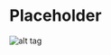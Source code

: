 # Placeholder
![alt tag](https://raw.githubusercontent.com/rcMcQueen/COSC304/blob/master/best_dog.jpg)
